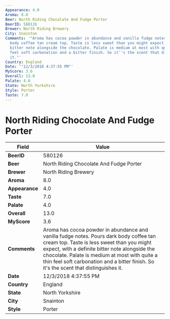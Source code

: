 ```yaml
---
Appearance: 4.0
Aroma: 8.0
Beer: North Riding Chocolate And Fudge Porter
BeerID: 580126
Brewer: North Riding Brewery
City: Snainton
Comments: '"Aroma has cocoa powder in abundance and vanilla fudge notes. Pours dark
  body coffee tan cream top. Taste is less sweet than you might expect, with a definite
  bitter note alongside the chocolate. Palate is medium at most with quite a thin
  feel soft carbonation and a bitter finish. So it''s the scent that distinguishes
  it."'
Country: England
Date: '"12/3/2018 4:37:55 PM"'
MyScore: 3.6
Overall: 13.0
Palate: 4.0
State: North Yorkshire
Style: Porter
Taste: 7.0
---
```


# North Riding Chocolate And Fudge Porter

| Field         | Value |
|---------------|-------|
| **BeerID** | 580126 |
| **Beer** | North Riding Chocolate And Fudge Porter |
| **Brewer** | North Riding Brewery |
| **Aroma** | 8.0 |
| **Appearance** | 4.0 |
| **Taste** | 7.0 |
| **Palate** | 4.0 |
| **Overall** | 13.0 |
| **MyScore** | 3.6 |
| **Comments** | Aroma has cocoa powder in abundance and vanilla fudge notes. Pours dark body coffee tan cream top. Taste is less sweet than you might expect, with a definite bitter note alongside the chocolate. Palate is medium at most with quite a thin feel soft carbonation and a bitter finish. So it's the scent that distinguishes it. |
| **Date** | 12/3/2018 4:37:55 PM |
| **Country** | England |
| **State** | North Yorkshire |
| **City** | Snainton |
| **Style** | Porter |

